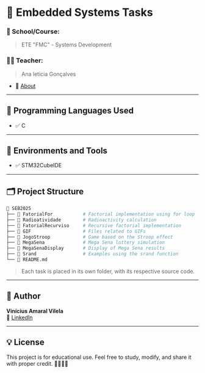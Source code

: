 # 📘 Embedded Systems Tasks

### 🏫 School/Course:
> ETE "FMC" - Systems Development

### 👨‍🏫 Teacher:
> Ana leticia Gonçalves  
- 🔗 [About](https://www.escavador.com/sobre/7154744/ana-leticia-gomes-goncalves)

---

## 🚀 Programming Languages Used

- ✅ C

---

## 🧪 Environments and Tools

- ✅ STM32CubeIDE

---

## 🗂️ Project Structure

```bash
📁 SEB2025
├── 📁 FatorialFor           # Factorial implementation using for loop
├── 📁 Radioatividade        # Radioactivity calculation
├── 📁 FatorialRecurviso     # Recursive factorial implementation
├── 📁 GIF                   # Files related to GIFs
├── 📁 JogoStroop            # Game based on the Stroop effect
├── 📁 MegaSena              # Mega Sena lottery simulation
├── 📁 MegaSenaDisplay       # Display of Mega Sena results
├── 📁 Srand                 # Examples using the srand function
└── 📄 README.md 
```

> Each task is placed in its own folder, with its respective source code.

---

## 👤 Author

**Vinícius Amaral Vilela**  
🔗 [LinkedIn](https://www.linkedin.com/in/vin%C3%ADcius-amaral-vilela-b57549362?utm_source=share&utm_campaign=share_via&utm_content=profile&utm_medium=ios_app)

---

## 💡 License

This project is for educational use. Feel free to study, modify, and share it with proper credit. 👩‍💻👨‍💻
